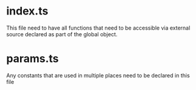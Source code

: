 # index.ts 
This file need to have all functions that need to be accessible via external source declared as part of the global object.

# params.ts
Any constants that are used in multiple places need to be declared in this file